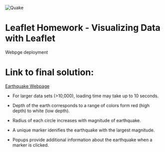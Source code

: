 
   ![Quake](https://media.giphy.com/media/Fa8w0Lyd0guI0/giphy.gif) 



# Leaflet Homework - Visualizing Data with Leaflet

Webpge deployment

# Link to final solution:
  [Earthquake Webpage](https://phoogestraat.github.io/leaflet-challenge/)
  
  
  * For larger data sets (>10,000), loading time may take up to 10 seconds.
  
  * Depth of the earth corresponds to a range of colors form red (high depth) to white (low depth).
  
  * Radius of each circle increases with magnitude of earthquake.
  
  * A unique marker idenifies the earthquake with the largest magnitude.

  * Popups provide additional information about the earthquake when a marker is clicked.
